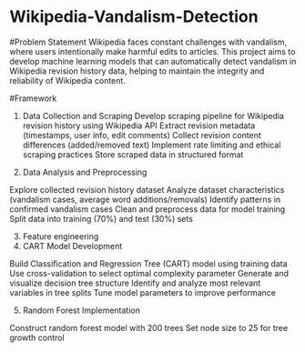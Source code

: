 # Wikipedia-Vandalism-Detection
#Problem Statement
Wikipedia faces constant challenges with vandalism, where users intentionally make harmful edits to articles. This project aims to develop machine learning models that can automatically detect vandalism in Wikipedia revision history data, helping to maintain the integrity and reliability of Wikipedia content.

#Framework
1. Data Collection and Scraping
Develop scraping pipeline for Wikipedia revision history using Wikipedia API
Extract revision metadata (timestamps, user info, edit comments)
Collect revision content differences (added/removed text)
Implement rate limiting and ethical scraping practices
Store scraped data in structured format

2. Data Analysis and Preprocessing

Explore collected revision history dataset
Analyze dataset characteristics (vandalism cases, average word additions/removals)
Identify patterns in confirmed vandalism cases
Clean and preprocess data for model training
Split data into training (70%) and test (30%) sets

3. Feature engineering
4. CART Model Development

Build Classification and Regression Tree (CART) model using training data
Use cross-validation to select optimal complexity parameter
Generate and visualize decision tree structure
Identify and analyze most relevant variables in tree splits
Tune model parameters to improve performance

5. Random Forest Implementation

Construct random forest model with 200 trees
Set node size to 25 for tree growth control 
